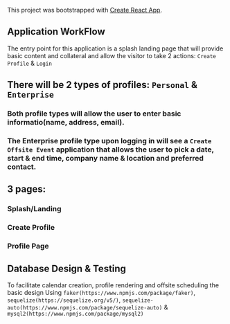 This project was bootstrapped with [Create React App](https://github.com/facebook/create-react-app).

## Application WorkFlow

The entry point for this application is a splash landing page that will provide basic content and collateral and allow the visitor to take 2 actions: `Create Profile` & `Login`

## There will be 2 types of profiles: `Personal` & `Enterprise`
  ### Both profile types will allow the user to enter basic informatio(name, address, email).
  
  ### The Enterprise profile type upon logging in will see a `Create Offsite Event` application that allows the user to pick a date,        start & end time, company name & location and preferred contact. 
  
## 3 pages: 
### Splash/Landing
### Create Profile
### Profile Page

## Database Design & Testing

To facilitate calendar creation, profile rendering and offsite scheduling the basic design 
Using `faker(https://www.npmjs.com/package/faker)`, `sequelize(https://sequelize.org/v5/)`, `sequelize-auto(https://www.npmjs.com/package/sequelize-auto)` &  `mysql2(https://www.npmjs.com/package/mysql2)`


